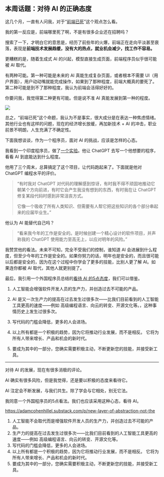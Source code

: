 ## 本周话题：对待 AI 的正确态度

这几个月，一直有人问我，对于“[前端已死](https://www.baidu.com/s?wd=%E5%89%8D%E7%AB%AF%E5%B7%B2%E6%AD%BB)”这个观点怎么看。

我的第一反应是，前端哪里死了啊，不是有很多企业还在招聘吗？

搜索了一下，才明白它的意思是，经历了前些年的火爆，前端正在走向平淡甚至衰落，表现是**前端技术发展趋缓，没有大的热点，就业机会减少，找工作不容易。**

更糟糕的是，随着生成式 AI 的兴起，模型直接生成页面，前端程序员似乎很可能被 AI 取代。

有两种可能。第一种可能是未来的 AI 真能生成复杂页面，或者根本不需要 UI（用户界面），用户动动嘴就能完成操作，如果到了那种程度，前端大概真的要死了。第二种可能是到不了那种程度，我认为前端会活得好好的。

你要问我，我觉得第二种更有可能。但是说不准 AI 真能发展到第一种的程度。

![](https://cdn.beekka.com/blogimg/asset/202305/bg2023051303.webp)

总之，“前端已死”这个命题，我认为不是事实，很大成分是在表达一种焦虑情绪。其他行业也有这样的问题，现在的经济增长放缓，再加新技术 + AI 的冲击，职业前景不明朗，人生充满了不确定性。 

下面我想谈谈，作为一个程序员，面对 AI 的挑战，应该是怎样的心态。

我看到一个印度程序员，做了[一个实验](https://github.com/ixaxaar/VardaGPT/blob/master/STORY.md)。他让 ChatGPT 去写一个他想要的程序，看看 AI 到底能达到什么程度。

他用了三个周末，总算搞定了这个项目，让代码跑起来了。下面就是他对 ChatGPT 编程水平的评价。

> “有时我对 ChatGPT 对代码的理解感到惊讶，有时我不得不顽固地推动它朝某个方向前进，有时它会产生我没有想到的东西，有时我在让 ChatGPT 修复某段代码时感到非常沮丧方式。
> 
> 它像一个吸收了所有人类知识、但需要有人帮它把这些知识的各个部分串起来的应届毕业生。”

他认为 AI 能替代自己吗？

> “看来我今年的工作是安全的。是时候创建一个精心设计的软件项目，并声称我的 ChatGPT 使用能力至高无上，以应对明年的风险。” 

我赞赏他的看法。未来不可知，完全不受我们的控制，谁知道 AI 会进展到什么程度，但至少今年的工作是安全的。如果你努力的话，明年也是安全的，而且很可能以后都是安全的，因为在这个过程中你学会了更多的技能，比别人更了解 AI。如果连你都被 AI 取代，其他人就更别提了。

最后，我引用一个外国程序员总结的[看待 AI 的5点态度](https://adamcohenhillel.substack.com/p/new-layer-of-abstraction-not-the)，我们可以借鉴。

1. 人工智能会增强软件开发人员的生产力，并创造过去不可能的产品。

1. AI 是又一次生产力的提高在过去发生过很多次——比我们目前看到的人工智能工具更高的速度——例如 高级编程语言、向云的转变、开源文化等。，这种事情历史上发生过很多次。

1. 写代码的门槛会降低，更多的人会进场。

3. 以上所有都是一个积极的趋势，因为它将推动行业发展，而不是相反。 它将为所有人带来增长、产品和机会的新时代。

4. 要成为其中的一部分，您确实需要积极主动，不断更新您的技能，并接受新工具。

---

对待 AI 的发展，现在有很多消极的评论。

AI 确实有很多风险，但是我觉得，还是要以积极的态度来看待它。

AI 注定会不断发展，与我们共生。除了学会与它相处，别无它法。

我同意一个外国程序员的5点看法。我们也应该采用这种心态，看待 AI。

https://adamcohenhillel.substack.com/p/new-layer-of-abstraction-not-the

1. 人工智能不会取代而是增强软件开发人员的生产力，并创造过去不可能的产品。
2. 生产力的提高在过去发生过很多次——比我们目前看到的人工智能工具更高的速度——例如 高级编程语言、向云的转变、开源文化等。
3. 写代码的门槛会降低，更多的人会进场。
4. 以上所有都是一个积极的趋势，因为它将推动行业发展，而不是相反。 它将为所有人带来增长、产品和机会的新时代。
5. 要成为其中的一部分，您确实需要积极主动，不断更新您的技能，并接受新工具。